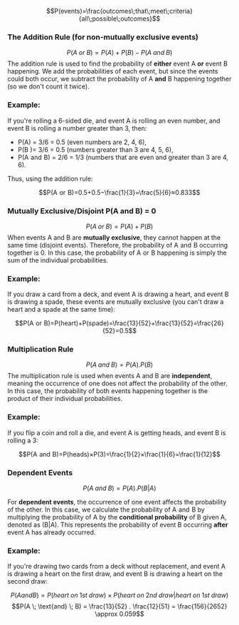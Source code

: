 $$P(events)=\frac{outcomes\;that\;meet\;criteria}{all\;possible\;outcomes}$$

### The Addition Rule (for **non-mutually exclusive** events)

$$P(A\;or\;B) = P(A)+P(B) - P(A\;and\;B)$$
The addition rule is used to find the probability of **either** event A **or** event B happening. We add the probabilities of each event, but since the events could both occur, we subtract the probability of A **and** B happening together (so we don't count it twice).

### Example:

If you're rolling a 6-sided die, and event A is rolling an even number, and event B is rolling a number greater than 3, then:

- P(A) = 3/6 = 0.5 (even numbers are 2, 4, 6),
- P(B )= 3/6 = 0.5 (numbers greater than 3 are 4, 5, 6),
- P(A  and  B) = 2/6 = 1/3 (numbers that are even and greater than 3 are 4, 6).

Thus, using the addition rule:

$$P(A  or  B)=0.5+0.5−\frac{1}{3}=\frac{5}{6}≈0.833$$

### Mutually Exclusive/Disjoint  P(A and B) = 0

$$P(A\;or\;B) = P(A)+P(B)$$
When events A and B are **mutually exclusive**, they cannot happen at the same time (disjoint events). Therefore, the probability of A  and  B occurring together is 0. In this case, the probability of A  or  B happening is simply the sum of the individual probabilities.

### Example:

If you draw a card from a deck, and event A is drawing a heart, and event B is drawing a spade, these events are mutually exclusive (you can't draw a heart and a spade at the same time):

$$P(A  or  B)=P(heart)+P(spade)=\frac{13}{52}+\frac{13}{52}=\frac{26}{52}=0.5$$
### Multiplication Rule

$$P(A\;and\;B) = P(A).P(B)$$
The multiplication rule is used when events A and B are **independent**, meaning the occurrence of one does not affect the probability of the other. In this case, the probability of both events happening together is the product of their individual probabilities.

### Example:

If you flip a coin and roll a die, and event A is getting heads, and event B is rolling a 3:

$$P(A  and  B)=P(heads)×P(3)=\frac{1}{2}×\frac{1}{6}=\frac{1}{12}$$

### Dependent Events

$$P(A\;and\;B) = P(A).P(B | A)$$

For **dependent events**, the occurrence of one event affects the probability of the other. In this case, we calculate the probability of A  and  B by multiplying the probability of A by the **conditional probability** of B given A, denoted as (B|A). This represents the probability of event B occurring **after** event A has already occurred.

### Example:

If you're drawing two cards from a deck without replacement, and event A is drawing a heart on the first draw, and event B is drawing a heart on the second draw:

$$P(A  and  B)=P(heart\;on\;1st\;draw)×P(heart\;on\;2nd\;draw|heart\;on\;1st\;draw)$$
$$P(A \; \text{and} \; B)  = \frac{13}{52} . \frac{12}{51} = \frac{156}{2652} \approx 0.059$$

